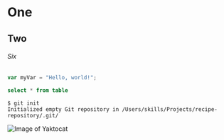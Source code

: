 # One
## Two
###### Six
``` javascript
var myVar = "Hello, world!";
```
``` sql
select * from table
```
```
$ git init
Initialized empty Git repository in /Users/skills/Projects/recipe-repository/.git/
```
![Image of Yaktocat](https://octodex.github.com/images/yaktocat.png)
